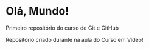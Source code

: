 # Olá, Mundo!
 Primeiro repositório do curso de Git e GitHub

Repositório criado durante na aula do Curso em Vídeo!